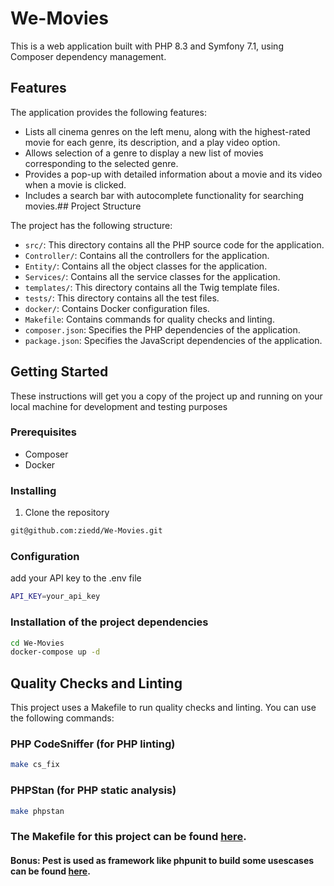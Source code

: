 # We-Movies

This is a web application built with PHP 8.3 and Symfony 7.1, using Composer dependency management.
## Features

The application provides the following features:

- Lists all cinema genres on the left menu, along with the highest-rated movie for each genre, its description, and a play video option.
- Allows selection of a genre to display a new list of movies corresponding to the selected genre.
- Provides a pop-up with detailed information about a movie and its video when a movie is clicked.
- Includes a search bar with autocomplete functionality for searching movies.## Project Structure

The project has the following structure:

- `src/`: This directory contains all the PHP source code for the application.
- `Controller/`: Contains all the controllers for the application.
- `Entity/`: Contains all the object  classes  for the application.
- `Services/`: Contains all the service classes for the application.
- `templates/`: This directory contains all the Twig template files.
- `tests/`: This directory contains all the test files.
- `docker/`: Contains Docker configuration files.
- `Makefile`: Contains commands for quality checks and linting.
- `composer.json`: Specifies the PHP dependencies of the application.
- `package.json`: Specifies the JavaScript dependencies of the application.

## Getting Started

These instructions will get you a copy of the project up and running on your local machine for development and testing purposes

### Prerequisites

- Composer
- Docker

### Installing

1. Clone the repository
```bash
git@github.com:ziedd/We-Movies.git
```

### Configuration
add your  API key to the .env file
```bash
API_KEY=your_api_key
```

### Installation of the project dependencies
```bash
cd We-Movies
docker-compose up -d
```
## Quality Checks and Linting

This project uses a Makefile to run quality checks and linting. You can use the following commands:

### PHP CodeSniffer (for PHP linting)

```bash
make cs_fix
```
### PHPStan (for PHP static analysis)

```bash
make phpstan
```
### The Makefile for this project can be found [here](Makefile).


#### Bonus: Pest is used as framework like phpunit to build some usescases  can be found [here](../src/test/Pest).

